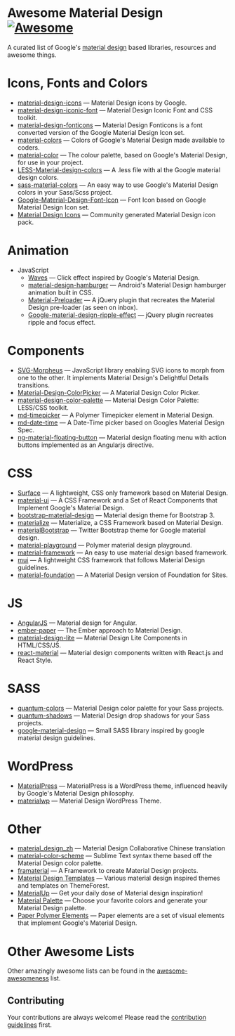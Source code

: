 # Awesome Material Design [![Awesome](https://cdn.rawgit.com/sindresorhus/awesome/d7305f38d29fed78fa85652e3a63e154dd8e8829/media/badge.svg)](https://github.com/sindresorhus/awesome)

A curated list of Google's [material design](http://www.google.com/design/spec) based libraries, resources and awesome things.

Icons, Fonts and Colors
==
  - [material-design-icons](https://github.com/google/material-design-icons) — Material Design icons by Google.
  - [material-design-iconic-font](https://github.com/zavoloklom/material-design-iconic-font) — Material Design Iconic Font and CSS toolkit.
  - [material-design-fonticons](https://github.com/designjockey/material-design-fonticons) — Material Design Fonticons is a font converted version of the Google Material Design Icon set.
  - [material-colors](https://github.com/shuhei/material-colors) — Colors of Google's Material Design made available to coders.
  - [material-color](https://github.com/mrmlnc/material-color) — The colour palette, based on Google's Material Design, for use in your project.
  - [LESS-Material-design-colors](https://github.com/tisign/LESS-Material-design-colors) — A .less file with al the Google material design colors.
  - [sass-material-colors](https://github.com/minusfive/sass-material-colors) — An easy way to use Google's Material Design colors in your Sass/Scss project.
  - [Google-Material-Design-Font-Icon](https://github.com/Seb-L/Google-Material-Design-Font-Icon) — Font Icon based on Google Material Design Icon set.
  - [Material Design Icons](https://materialdesignicons.com/) — Community generated Material Design icon pack.

Animation
==
  - JavaScript
    - [Waves](https://github.com/fians/Waves) — Click effect inspired by Google's Material Design.
    - [material-design-hamburger](https://github.com/swirlycheetah/material-design-hamburger) — Android's Material Design hamburger animation built in CSS.
    - [Material-Preloader](https://github.com/aarondo/Material-Preloader) — A jQuery plugin that recreates the Material Design pre-loader (as seen on inbox).
    - [Google-material-design-ripple-effect](https://github.com/ninox92/Google-material-design-ripple-effect) — jQuery plugin recreates ripple and focus effect.
  
Components
==
  - [SVG-Morpheus](https://github.com/alexk111/SVG-Morpheus) — JavaScript library enabling SVG icons to morph from one to the other. It implements Material Design's Delightful Details transitions.
  - [Material-Design-ColorPicker](https://github.com/Fraina/Material-Design-ColorPicker) — A Material Design Color Picker.
  - [material-design-color-palette](https://github.com/zavoloklom/material-design-color-palette) — Material Design Color Palette: LESS/CSS toolkit.
  - [md-timepicker](https://github.com/dotlouis/md-timepicker) — A Polymer Timepicker element in Material Design.
  - [md-date-time](https://github.com/SimeonC/md-date-time) — A Date-Time picker based on Googles Material Design Spec.
  - [ng-material-floating-button](https://github.com/nobitagit/ng-material-floating-button) — Material design floating menu with action buttons implemented as an Angularjs directive.


CSS
==
  - [Surface](https://github.com/mildrenben/surface) — A lightweight, CSS only framework based on Material Design.
  - [material-ui](https://github.com/callemall/material-ui) — A CSS Framework and a Set of React Components that Implement Google's Material Design.
  - [bootstrap-material-design](https://github.com/FezVrasta/bootstrap-material-design) — Material design theme for Bootstrap 3.
  - [materialize](https://github.com/Dogfalo/materialize) — Materialize, a CSS Framework based on Material Design.
  - [materialBootstrap](https://github.com/throrin19/materialBootstrap) — Twitter Bootstrap theme for Google material design.
  - [material-playground](https://github.com/ebidel/material-playground) — Polymer material design playground.
  - [material-framework](https://github.com/nt1m/material-framework) — An easy to use material design based framework.
  - [mui](https://github.com/muicss/mui) — A lightweight CSS framework that follows Material Design guidelines.
  - [material-foundation](https://github.com/eucalyptuss/material-foundation) — A Material Design version of Foundation for Sites.

JS
==
  - [AngularJS](https://github.com/angular/material) — Material design for Angular.
  - [ember-paper](https://github.com/miguelcobain/ember-paper) — The Ember approach to Material Design.
  - [material-design-lite](https://github.com/google/material-design-lite/) — Material Design Lite Components in HTML/CSS/JS.
  - [react-material](https://github.com/BerkeleyTrue/react-material) — Material design components written with React.js and React Style.


SASS
==
  - [quantum-colors](https://github.com/nkpfstr/quantum-colors) — Material Design color palette for your Sass projects.
  - [quantum-shadows](https://github.com/nkpfstr/quantum-shadows) — Material Design drop shadows for your Sass projects.
  - [google-material-design](https://github.com/axyz/google-material-design) — Small SASS library inspired by google material design guidelines.


WordPress
==
  - [MaterialPress](https://github.com/alexpatin/MaterialPress) — MaterialPress is a WordPress theme, influenced heavily by Google's Material Design philosophy.
  - [materialwp](https://github.com/braginteractive/materialwp) — Material Design WordPress Theme.

Other
==
  - [material_design_zh](https://github.com/1sters/material_design_zh) — Material Design Collaborative Chinese translation
  - [material-color-scheme](https://github.com/paradox41/material-color-scheme) — Sublime Text syntax theme based off the Material Design color palette.
  - [framaterial](https://github.com/Framaterial/framaterial) — A Framework to create Material Design projects.
  - [Material Design Templates](http://themeforest.net/tags/material%20design) — Various material design inspired themes and templates on ThemeForest.
  - [MaterialUp](http://www.materialup.com/) — Get your daily dose of Material design inspiration!
  - [Material Palette](http://www.materialpalette.com/) — Choose your favorite colors and generate your Material Design palette.
  - [Paper Polymer Elements](https://elements.polymer-project.org/browse?package=paper-elements) — Paper elements are a set of visual elements that implement Google's Material Design.
  
# Other Awesome Lists
Other amazingly awesome lists can be found in the [awesome-awesomeness](https://github.com/bayandin/awesome-awesomeness) list.

## Contributing

Your contributions are always welcome! Please read the [contribution guidelines](contributing.md) first.
